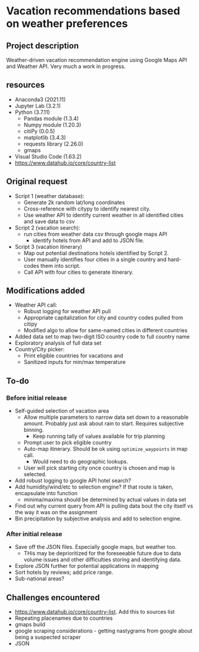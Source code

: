 # Vacation recommendations based on weather preferences

## Project description

Weather-driven vacation recommendation engine using Google Maps API and Weather API.  Very much a work in progress.

## resources 
* Anaconda3 (2021.11)
* Jupyter Lab (3.2.1)
* Python (3.7.11)
    * Pandas module (1.3.4)
    * Numpy module (1.20.3)
    * citiPy (0.0.5)
    * matplotlib (3.4.3)
    * requests library (2.26.0)
    * gmaps
* Visual Studio Code (1.63.2)
* https://www.datahub.io/core/country-list

## Original request

* Script 1 (weather database):
    * Generate 2k random lat/long coordinates
    * Cross-reference with citypy to identify nearest city.
    * Use weather API to identify current weather in all identified cities and save data to csv
* Script 2 (vacation search):
    * run cities from weather data csv through google maps API
        * identify hotels from API and add to JSON file.
* Script 3 (vacation itinerary)
    * Map out potential destinations hotels identified by Script 2.
    * User manually identifies four cities in a single country and hard-codes them into script.
    * Call API with four cities to generate itinerary.


## Modifications added

* Weather API call:
    * Robust logging for weather API pull
    * Appropriate capitalization for city and country codes pulled from citipy
    * Modified algo to allow for same-named cities in different countries   
* Added data set to map two-digit ISO country code to full country name
* Exploratory analysis of full data set
* Country/City picker: 
    * Print eligible countries for vacations and 
    * Sanitized inputs for min/max temperature


## To-do

### Before initial release

* Self-guided selection of vacation area
    * Allow multiple parameters to narrow data set down to a reasonable amount.  Probably just ask about rain to start.  Requires subjective binning.
        * Keep running tally of values available for trip planning
    * Prompt user to pick eligible country
    * Auto-map itinerary.  Should be ok using `optimize_waypoints` in map call.
        * Would need to do geographic lookups.
    * User will pick starting city once country is chosen and map is selected.
* Add robust logging to google API hotel search?
* Add humidity/wind/etc to selection engine?  If that route is taken, encapsulate into function
    * minima/maxima should be determined by actual values in data set
* Find out why current query from API is pulling data bout the city itself vs the way it was on the assignment
* Bin precipitation by subjective analysis and add to selection engine.

### After initial release

* Save off the JSON files.  Especially google maps, but weather too.
    * THis may be deprioritized for the foreseeable future due to data volume issues and other difficulties storing and identifying data.
* Explore JSON further for potential applications in mapping
* Sort hotels by reviews; add price range.
* Sub-national areas?

## Challenges encountered

* https://www.datahub.io/core/country-list.  Add this to sources list
* Repeating placenames due to countries
* gmaps build
* google scraping considerations - getting nastygrams from google about being a suspected scraper
* JSON